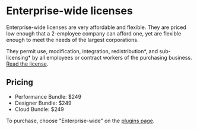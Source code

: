 # Enterprise-wide licenses

Enterprise-wide licenses are very affordable and flexible. They are priced low enough that a 2-employee company can afford one, yet are flexible enough to meet the needs of the largest corporations.

They permit use, modification, integration, redistribution\*, and sub-licensing\* by all employees or contract workers of the purchasing business. [Read the license](/licenses/enterprise).

## Pricing

* Performance Bundle: <span class="price">$249</span>
* Designer Bundle: <span class="price">$249</span>
* Cloud Bundle: <span class="price">$249</span>

To purchase, choose "Enterprise-wide" on the [plugins page](/plugins/).